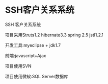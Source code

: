 # SSH客户关系系统

SSH 客户关系系统

项目采用Struts1.2 hibernate3.3 spring 2.5 jstl1.2.1

开发工具:myeclipse + jdk1.7

前端:javascript+Ajax

项目使用SVN

项目使用微软:SQL Server数据库
